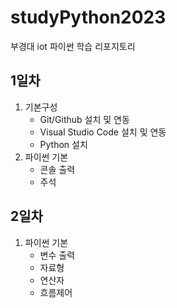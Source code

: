 # studyPython2023
부경대 iot 파이썬 학습 리포지토리

## 1일차
1. 기본구성
    - Git/Github 설치 및 연동
    - Visual Studio Code 설치 및 연동
    - Python 설치
2. 파이썬 기본
    - 콘솔 출력
    - 주석

## 2일차
1. 파이썬 기본
    - 변수 출력
    - 자료형
    - 연산자
    - 흐름제어